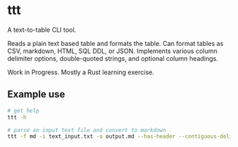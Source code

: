 # ttt

A text-to-table CLI tool.

Reads a plain text based table and formats the table.
Can format tables as CSV, markdown, HTML, SQL DDL, or JSON.
Implements various column delimiter options, double-quoted strings, and optional column headings.

Work in Progress. Mostly a Rust learning exercise.

## Example use

```bash
# get help
ttt -h

# parse an input text file and convert to markdown
ttt -f md -i text_input.txt -o output.md --has-header --contiguous-delimiters
```
